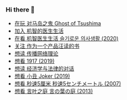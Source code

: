 ### Hi there 👋

<!--
**dofine/dofine** is a ✨ _special_ ✨ repository because its `README.md` (this file) appears on your GitHub profile.

Here are some ideas to get you started:

- 🔭 I’m currently working on ...
- 🌱 I’m currently learning ...
- 👯 I’m looking to collaborate on ...
- 🤔 I’m looking for help with ...
- 💬 Ask me about ...
- 📫 How to reach me: ...
- 😄 Pronouns: ...
- ⚡ Fun fact: ...
-->

<!-- DOUBAN-ACTIVITIES:START -->
- [在玩 对马岛之鬼 Ghost of Tsushima](https://www.douban.com/doubanapp/dispatch?uri=/status/3079453080/)
- [加入 机智的医生生活](https://www.douban.com/doubanapp/dispatch?uri=/status/3025863333/)
- [在看 机智医生生活 슬기로운 의사생활‎ (2020)](https://www.douban.com/doubanapp/dispatch?uri=/status/2989005888/)
- [关注 作为一个产品汪读的书](https://www.douban.com/doubanapp/dispatch?uri=/status/2768286362/)
- [想读 传播网络理论](https://www.douban.com/doubanapp/dispatch?uri=/status/2760665014/)
- [想看 1917‎ (2019)](https://www.douban.com/doubanapp/dispatch?uri=/status/2760663691/)
- [想读 经济学与法律的对话](https://www.douban.com/doubanapp/dispatch?uri=/status/2749519618/)
- [想看 小丑 Joker‎ (2019)](https://www.douban.com/doubanapp/dispatch?uri=/status/2692992790/)
- [想看 秒速5厘米 秒速5センチメートル‎ (2007)](https://www.douban.com/doubanapp/dispatch?uri=/status/2683125561/)
- [想看 言叶之庭 言の葉の庭‎ (2013)](https://www.douban.com/doubanapp/dispatch?uri=/status/2683125354/)
<!-- DOUBAN-ACTIVITIES:END -->
